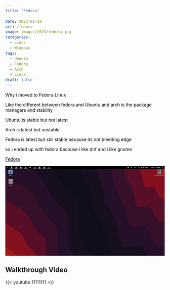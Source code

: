 ```yaml
---
title: "Fedora"

date: 2023-02-19
url: /fedora
image: images/2023/fedora.jpg
categories:
  - Linux
  - Windows
tags:
  - Ubuntu
  - Fedora
  - Arch
  - Linux
draft: false
---
```

<!--more-->

<span style="color: black"> Why i moved to Fedora Linux </span>


<span style="color: black"> Like the different between fedora and Ubuntu and arch is the package managers and stability </span>


<span style="color: black"> Ubuntu is stable but not latest </span>


<span style="color: black"> Arch is latest but unstable </span>


<span style="color: black"> Fedora is latest but still stable because its not bleeding edge </span>


<span style="color: black"> so i ended up with fedora becouse i like dnf and i like gnome </span>


<html>
<style>
    body {
      background-image: url('https://github.com/SteavenGamerYT/steavengameryt.github.io/raw/main/fedora.png');
      background-repeat: no-repeat;
      background-attachment: fixed;
      background-size: 100% 100%;
    }
</style>
<body>
<p><a href="https://getfedora.org" style="color: rgb(0, 0, 0)" target="_blank">Fedora</a></p>
<img src="https://github.com/SteavenGamerYT/steavengameryt.github.io/raw/main/fedora_screenshot1.png">
</body>
</html>


## Walkthrough Video

{{< youtube 11111111 >}}
